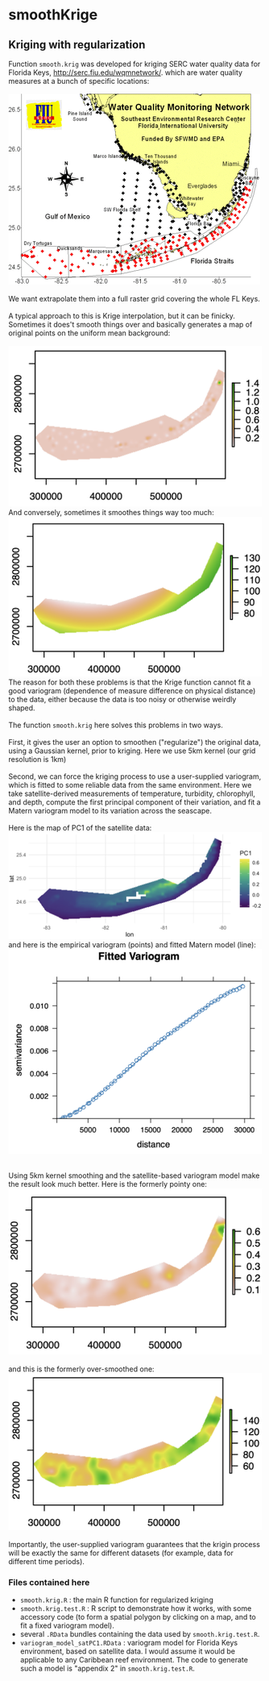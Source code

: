 # smoothKrige
## Kriging with regularization

Function `smooth.krig` was developed for kriging SERC water quality data for Florida Keys, http://serc.fiu.edu/wqmnetwork/. which are water quality measures at a bunch of specific locations: \
\
![SERC stations](SERC_stations.png) \
\
We want extrapolate them into a full raster grid covering the whole FL Keys. \
\
A typical approach to this is Krige interpolation, but it can be finicky.
Sometimes it does't smooth things over and basically generates a map of original points on the uniform mean background: \
\
![bad kriging: pointy](badKrig_pointy.png)
\
And conversely, sometimes it smoothes things way too much:
\
![bad kriging: too smooth](badKrig_oversmooth.png)
\
The reason for both these problems is that the Krige function cannot fit a good variogram (dependence of measure difference on physical distance) to the data, either because the data is too noisy or otherwise weirdly shaped. \
\
The function `smooth.krig` here solves this problems in two ways. \
\
First, it gives the user an option to smoothen ("regularize") the original data, using a Gaussian kernel, prior to kriging. Here we use 5km kernel (our grid resolution is 1km)\
\
Second, we can force the kriging process to use a user-supplied variogram, which is fitted to some reliable data from the same environment. Here we take satellite-derived measurements of temperature, turbidity, chlorophyll, and depth, compute the first principal component of their variation, and fit a Matern variogram model to its variation across the seascape. \
\
Here is the map of PC1 of the satellite data: \
![PC1 satellite](PC1_sats.png)
\
and here is the empirical variogram (points) and fitted Matern model (line): \
![variogram and fitted model](fitted_variogram.png)

\
Using 5km kernel smoothing and the satellite-based variogram model make the result look much better. Here is the formerly pointy one:\
![good kriging not pointy](goodKrig_pointy.png)\
\
and this is the formerly over-smoothed one:\
![good kriging not too smooth](goodKrig_oversmooth.png)\
\
Importantly, the user-supplied variogram guarantees that the krigin process will be exactly the same for different datasets (for example, data for different time periods).

### Files contained here

- `smooth.krig.R` : the main R function for regularized kriging
- `smooth.krig.test.R` : R script to demonstrate how it works, with some accessory code (to form a spatial polygon by clicking on a map, and to fit a fixed variogram model).
- several `.RData` bundles containing the data used by `smooth.krig.test.R`.
- `variogram_model_satPC1.RData` : variogram model for Florida Keys environment, based on satellite data. I would assume it would be applicable to any Caribbean reef environment. The code to generate such a model is "appendix 2" in `smooth.krig.test.R`.
  
